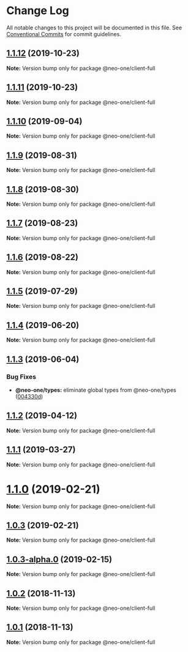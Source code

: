 # Change Log

All notable changes to this project will be documented in this file.
See [Conventional Commits](https://conventionalcommits.org) for commit guidelines.

## [1.1.12](https://github.com/neo-one-suite/neo-one/compare/@neo-one/client-full@1.1.11...@neo-one/client-full@1.1.12) (2019-10-23)

**Note:** Version bump only for package @neo-one/client-full





## [1.1.11](https://github.com/neo-one-suite/neo-one/compare/@neo-one/client-full@1.1.10...@neo-one/client-full@1.1.11) (2019-10-23)

**Note:** Version bump only for package @neo-one/client-full





## [1.1.10](https://github.com/neo-one-suite/neo-one/compare/@neo-one/client-full@1.1.9...@neo-one/client-full@1.1.10) (2019-09-04)

**Note:** Version bump only for package @neo-one/client-full





## [1.1.9](https://github.com/neo-one-suite/neo-one/compare/@neo-one/client-full@1.1.8...@neo-one/client-full@1.1.9) (2019-08-31)

**Note:** Version bump only for package @neo-one/client-full





## [1.1.8](https://github.com/neo-one-suite/neo-one/compare/@neo-one/client-full@1.1.7...@neo-one/client-full@1.1.8) (2019-08-30)

**Note:** Version bump only for package @neo-one/client-full





## [1.1.7](https://github.com/neo-one-suite/neo-one/compare/@neo-one/client-full@1.1.6...@neo-one/client-full@1.1.7) (2019-08-23)

**Note:** Version bump only for package @neo-one/client-full





## [1.1.6](https://github.com/neo-one-suite/neo-one/compare/@neo-one/client-full@1.1.5...@neo-one/client-full@1.1.6) (2019-08-22)

**Note:** Version bump only for package @neo-one/client-full





## [1.1.5](https://github.com/neo-one-suite/neo-one/compare/@neo-one/client-full@1.1.4...@neo-one/client-full@1.1.5) (2019-07-29)

**Note:** Version bump only for package @neo-one/client-full





## [1.1.4](https://github.com/neo-one-suite/neo-one/compare/@neo-one/client-full@1.1.3...@neo-one/client-full@1.1.4) (2019-06-20)

**Note:** Version bump only for package @neo-one/client-full





## [1.1.3](https://github.com/neo-one-suite/neo-one/compare/@neo-one/client-full@1.1.2...@neo-one/client-full@1.1.3) (2019-06-04)


### Bug Fixes

* **@neo-one/types:** eliminate global types from @neo-one/types ([004330d](https://github.com/neo-one-suite/neo-one/commit/004330d))





## [1.1.2](https://github.com/neo-one-suite/neo-one/compare/@neo-one/client-full@1.1.1...@neo-one/client-full@1.1.2) (2019-04-12)

**Note:** Version bump only for package @neo-one/client-full





## [1.1.1](https://github.com/neo-one-suite/neo-one/compare/@neo-one/client-full@1.1.0...@neo-one/client-full@1.1.1) (2019-03-27)

**Note:** Version bump only for package @neo-one/client-full





# [1.1.0](https://github.com/neo-one-suite/neo-one/compare/@neo-one/client-full@1.0.3...@neo-one/client-full@1.1.0) (2019-02-21)

**Note:** Version bump only for package @neo-one/client-full





## [1.0.3](https://github.com/neo-one-suite/neo-one/compare/@neo-one/client-full@1.0.3-alpha.0...@neo-one/client-full@1.0.3) (2019-02-21)

**Note:** Version bump only for package @neo-one/client-full





## [1.0.3-alpha.0](https://github.com/neo-one-suite/neo-one/compare/@neo-one/client-full@1.0.2...@neo-one/client-full@1.0.3-alpha.0) (2019-02-15)

**Note:** Version bump only for package @neo-one/client-full





## [1.0.2](https://github.com/neo-one-suite/neo-one/compare/@neo-one/client-full@1.0.1...@neo-one/client-full@1.0.2) (2018-11-13)

**Note:** Version bump only for package @neo-one/client-full





## [1.0.1](https://github.com/neo-one-suite/neo-one/compare/@neo-one/client-full@1.0.0...@neo-one/client-full@1.0.1) (2018-11-13)

**Note:** Version bump only for package @neo-one/client-full
